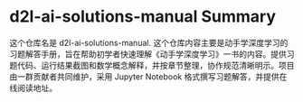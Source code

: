 # d2l-ai-solutions-manual Summary

这个仓库名是 d2l-ai-solutions-manual. 这个仓库内容主要是动手学深度学习的习题解答手册，旨在帮助初学者快速理解《动手学深度学习》一书的内容。提供习题代码、运行结果截图和数学概念解释，并按章节整理，协作规范清晰明示。项目由一群贡献者共同维护，采用 Jupyter Notebook 格式撰写习题解答，并提供在线阅读地址。